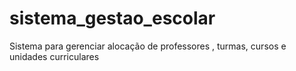# sistema_gestao_escolar
Sistema para gerenciar alocação de professores , turmas, cursos e unidades curriculares 
